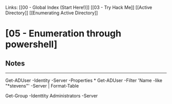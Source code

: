 Links: [[00 - Global Index (Start Here!)]] [[03 - Try Hack Me]] [[Active Directory]] [[Enumerating Active Directory]]

# [05 - Enumeration through powershell]
## Notes
---
Get-ADUser -Identity <name> -Server <DC> -Properties \*
Get-ADUser -Filter 'Name -like "\*stevens"' -Server <DC> | Format-Table

Get-Group -Identtity Administrators -Server <DC>